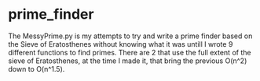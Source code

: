 # prime_finder
The MessyPrime.py is my attempts to try and write a prime finder based on the Sieve of Eratosthenes without knowing what it was untill I wrote 9 different functions to find primes. There are 2 that use the full extent of the sieve of Eratosthenes, at the time I made it, that bring the previous O(n^2) down to O(n^1.5).